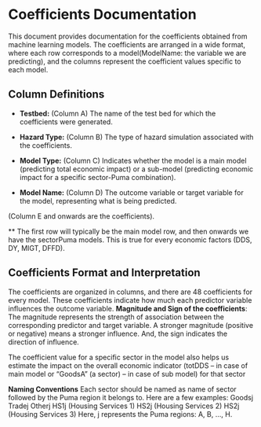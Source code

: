 # Coefficients Documentation

This document provides documentation for the coefficients obtained from machine learning models. The coefficients are arranged in a wide format, where each row corresponds to a model(ModelName: the variable we are predicting), and the columns represent the coefficient values specific to each model.

## Column Definitions

- **Testbed:** (Column A)
The name of the test bed for which the coefficients were generated.

- **Hazard Type:** (Column B)
The type of hazard simulation associated with the coefficients.

- **Model Type:** (Column C)
 Indicates whether the model is a main model (predicting total economic impact) or a sub-model (predicting economic impact for a specific sector-Puma combination).

- **Model Name:** (Column D)
The outcome variable or target variable for the model, representing what is being predicted.

(Column E and onwards are the coefficients).


** The first row will typically be the main model row, and then onwards we have the sectorPuma models. This is true for every economic factors (DDS, DY, MIGT, DFFD).

## Coefficients Format and Interpretation

The coefficients are organized in columns, and there are 48 coefficients for every model. These coefficients indicate how much each predictor variable influences the outcome variable. 
**Magnitude and Sign of the coefficients**: The magnitude represents the strength of association between the corresponding predictor and target variable. A stronger magnitude (positive or negative) means a stronger influence. And, the sign indicates the direction of influence.

 The coefficient value for a specific sector in the model also helps us estimate the impact on the overall economic indicator (totDDS – in case of main model or “GoodsA” (a sector) – in case of sub model) for that sector

**Naming Conventions**
Each sector should be named as name of sector followed by the Puma region it belongs to. Here are a few examples: 
Goodsj 
Tradej 
Otherj 
HS1j (Housing Services 1) 
HS2j (Housing Services 2) 
HS2j (Housing Services 3) 
Here, j represents the Puma regions: A, B, …, H.  




